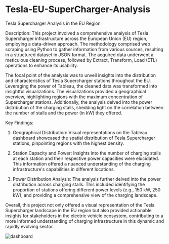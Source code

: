 # Tesla-EU-SuperCharger-Analysis

Tesla Supercharger Analysis in the EU Region

Description:
This project involved a comprehensive analysis of Tesla Supercharger infrastructure across the European Union (EU) region, employing a data-driven approach. The methodology comprised web scraping using Python to gather information from various sources, resulting in a structured dataset in JSON format. The acquired data underwent a meticulous cleaning process, followed by Extract, Transform, Load (ETL) operations to enhance its usability.

The focal point of the analysis was to unveil insights into the distribution and characteristics of Tesla Supercharger stations throughout the EU. Leveraging the power of Tableau, the cleaned data was transformed into insightful visualizations. The visualizations provided a geographical overview, highlighting regions with the maximum concentration of Supercharger stations. Additionally, the analysis delved into the power distribution of the charging stalls, shedding light on the correlation between the number of stalls and the power (in kW) they offered.

Key Findings:
1. Geographical Distribution: Visual representations on the Tableau dashboard showcased the spatial distribution of Tesla Supercharger stations, pinpointing regions with the highest density.

2. Station Capacity and Power: Insights into the number of charging stalls at each station and their respective power capacities were elucidated. This information offered a nuanced understanding of the charging infrastructure's capabilities in different locations.

3. Power Distribution Analysis: The analysis further delved into the power distribution across charging stalls. This included identifying the proportion of stations offering different power levels (e.g., 150 kW, 250 kW), and providing a comprehensive view of the charging landscape.

Overall, this project not only offered a visual representation of the Tesla Supercharger landscape in the EU region but also provided actionable insights for stakeholders in the electric vehicle ecosystem, contributing to a more informed understanding of charging infrastructure in this dynamic and rapidly evolving sector.

![dashboard](https://github.com/PPathole/Tesla-EU-SuperCharger-Analysis/assets/38600100/18c97eb9-db31-4038-9f22-c667095a1de6)
